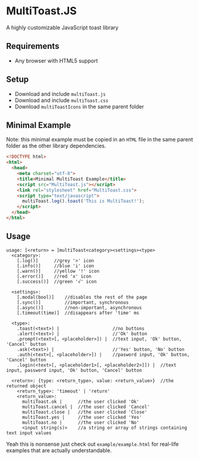 # MultiToast.JS
A highly customizable JavaScript toast library

## Requirements
* Any browser with HTML5 support

## Setup

* Download and include `multiToast.js`
* Download and include `multiToast.css`
* Download `multiToastIcons` in the same parent folder

## Minimal Example
Note: this minimal example must be copied in an `HTML` file in the same parent folder as the other library dependencies.
```HTML
<!DOCTYPE html>
<html>
  <head>
    <meta charset="utf-8">
    <title>Minimal MultiToast Example</title>
    <script src="MultiToast.js"></script>
    <link rel="stylesheet" href="MultiToast.css">
    <script type="text/javascript">
      multiToast.log().toast('This is MultiToast!');
    </script>
  </head>
</html>
```

## Usage

```
usage: [<return> = ]multiToast<category><settings><type>
  <category>:
    [.log()]      //grey '>' icon
    [.info()]     //blue 'i' icon
    [.warn()]     //yellow '!' icon
    [.error()]    //red 'x' icon
    [.success()]  //green '√' icon

  <settings>:
    [.modal(bool)]    //disables the rest of the page
    [.sync()]         //important, synchronous
    [.async()]        //non-important, asynchronous
    [.timeout(time)]  //disappears after 'time' ms

  <type>:
    .toast(<text>) |                    //no buttons
    .alert(<text>) |                    //'Ok' button
    .prompt(<text>[, <placeholder>]) |  //text input, 'Ok' button, 'Cancel' button
    .ask(<text>) |                      //'Yes' button, 'No' button
    .auth(<text>[, <placeholder>]) |    //pasword input, 'Ok' button, 'Cancel' button
    .login(<text>[, <placeholder1>[, <placeholder2>]]) |  //text input, password input, 'Ok' button, 'Cancel' button

  <return>: {type: <return_type>, value: <return_value>}  //the returned object
    <return_type>: 'timeout' | 'return'
    <return_value>:
      multiToast.ok |      //the user clicked 'Ok'
      multiToast.cancel |  //the user clicked 'Cancel'
      multiToast.close |   //the user clicked 'Close'
      multiToast.yes |     //the user clicked 'Yes'
      multiToast.no |      //the user clicked 'No'
      <input string(s)>    //a string or array of strings containing text input values
```
Yeah this is nonsense just check out `example/example.html` for real-life examples that are actually understandable.
